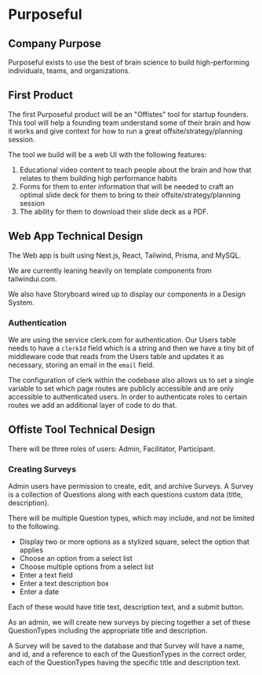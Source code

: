 # Purposeful

## Company Purpose

Purposeful exists to use the best of brain science to build high-performing
individuals, teams, and organizations.

## First Product

The first Purposeful product will be an "Offistes" tool for startup founders.
This tool will help a founding team understand some of their brain and how it
works and give context for how to run a great offsite/strategy/planning session.

The tool we build will be a web UI with the following features:

1. Educational video content to teach people about the brain and how that
   relates to them building high performance habits
2. Forms for them to enter information that will be needed to craft an optimal
   slide deck for them to bring to their offsite/strategy/planning session
3. The ability for them to download their slide deck as a PDF.

## Web App Technical Design

The Web app is built using Next.js, React, Tailwind, Prisma, and MySQL.

We are currently leaning heavily on template components from tailwindui.com.

We also have Storyboard wired up to display our components in a Design System.

### Authentication

We are using the service clerk.com for authentication. Our Users table needs to
have a `clerkId` field which is a string and then we have a tiny bit of
middleware code that reads from the Users table and updates it as necessary,
storing an email in the `email` field.

The configuration of clerk within the codebase also allows us to set a single
variable to set which page routes are publicly accessible and are only
accessible to authenticated users. In order to authenticate roles to certain
routes we add an additional layer of code to do that.

## Offiste Tool Technical Design

There will be three roles of users: Admin, Facilitator, Participant.

### Creating Surveys

Admin users have permission to create, edit, and archive Surveys. A Survey is a
collection of Questions along with each questions custom data (title,
description).

There will be multiple Question types, which may include, and not be limited to
the following.

- Display two or more options as a stylized square, select the option that
  applies
- Choose an option from a select list
- Choose multiple options from a select list
- Enter a text field
- Enter a text description box
- Enter a date

Each of these would have title text, description text, and a submit button.

As an admin, we will create new surveys by piecing together a set of these
QuestionTypes including the appropriate title and description.

A Survey will be saved to the database and that Survey will have a name, and id,
and a reference to each of the QuestionTypes in the correct order, each of the
QuestionTypes having the specific title and description text.
